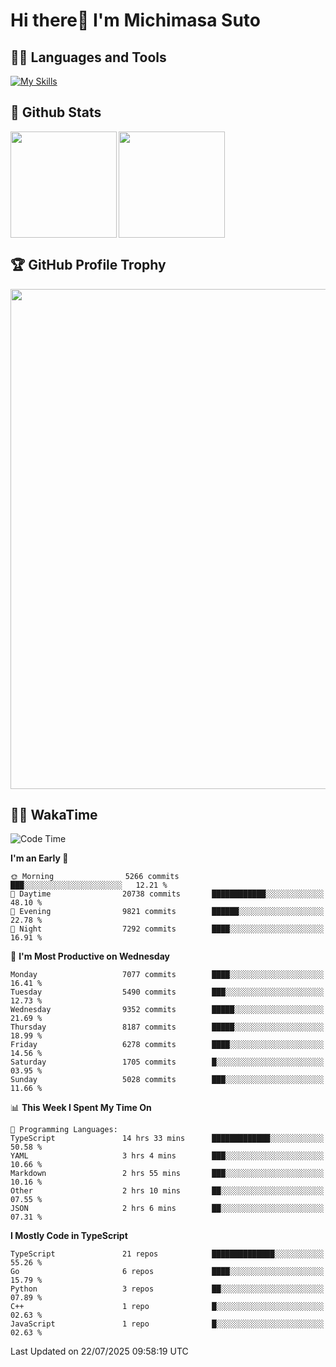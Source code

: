 # Hi there👋 I'm Michimasa Suto

## 🧑‍💻 Languages and Tools
[![My Skills](https://skillicons.dev/icons?i=ts,nextjs,react,go,python,aws,terraform)](https://skillicons.dev)

<!--
**Suto-Michimasa/Suto-Michimasa** is a ✨ _special_ ✨ repository because its `README.md` (this file) appears on your GitHub profile.

Here are some ideas to get you started:

- 🔭 I’m currently working on ...
- 🌱 I’m currently learning ...
- 👯 I’m looking to collaborate on ...
- 🤔 I’m looking for help with ...
- 💬 Ask me about ...
- 📫 How to reach me: ...
- 😄 Pronouns: ...
- ⚡ Fun fact: ...
-->

## 💎 Github Stats

<div>
  <img height="170" align="left" src="https://github-readme-stats-psi-three-31.vercel.app/api?username=Suto-michimasa&count_private=true&show_icons=true&theme=dark" />
  <img height="170" src="https://github-readme-stats-psi-three-31.vercel.app/api/top-langs/?username=Suto-michimasa&langs_count=8&layout=compact&theme=dark" />
</div>

## 🏆 GitHub Profile Trophy

<img width="800" src="https://github-profile-trophy.vercel.app/?username=Suto-michimasa&theme=onedark&no-frame=true"/>


## 🧑‍💻 WakaTime
<!--START_SECTION:waka-->
![Code Time](http://img.shields.io/badge/Code%20Time-1%2C134%20hrs%2058%20mins-blue)

**I'm an Early 🐤** 

```text
🌞 Morning                5266 commits        ███░░░░░░░░░░░░░░░░░░░░░░   12.21 % 
🌆 Daytime                20738 commits       ████████████░░░░░░░░░░░░░   48.10 % 
🌃 Evening                9821 commits        ██████░░░░░░░░░░░░░░░░░░░   22.78 % 
🌙 Night                  7292 commits        ████░░░░░░░░░░░░░░░░░░░░░   16.91 % 
```
📅 **I'm Most Productive on Wednesday** 

```text
Monday                   7077 commits        ████░░░░░░░░░░░░░░░░░░░░░   16.41 % 
Tuesday                  5490 commits        ███░░░░░░░░░░░░░░░░░░░░░░   12.73 % 
Wednesday                9352 commits        █████░░░░░░░░░░░░░░░░░░░░   21.69 % 
Thursday                 8187 commits        █████░░░░░░░░░░░░░░░░░░░░   18.99 % 
Friday                   6278 commits        ████░░░░░░░░░░░░░░░░░░░░░   14.56 % 
Saturday                 1705 commits        █░░░░░░░░░░░░░░░░░░░░░░░░   03.95 % 
Sunday                   5028 commits        ███░░░░░░░░░░░░░░░░░░░░░░   11.66 % 
```


📊 **This Week I Spent My Time On** 

```text
💬 Programming Languages: 
TypeScript               14 hrs 33 mins      █████████████░░░░░░░░░░░░   50.58 % 
YAML                     3 hrs 4 mins        ███░░░░░░░░░░░░░░░░░░░░░░   10.66 % 
Markdown                 2 hrs 55 mins       ███░░░░░░░░░░░░░░░░░░░░░░   10.16 % 
Other                    2 hrs 10 mins       ██░░░░░░░░░░░░░░░░░░░░░░░   07.55 % 
JSON                     2 hrs 6 mins        ██░░░░░░░░░░░░░░░░░░░░░░░   07.31 % 
```

**I Mostly Code in TypeScript** 

```text
TypeScript               21 repos            ██████████████░░░░░░░░░░░   55.26 % 
Go                       6 repos             ████░░░░░░░░░░░░░░░░░░░░░   15.79 % 
Python                   3 repos             ██░░░░░░░░░░░░░░░░░░░░░░░   07.89 % 
C++                      1 repo              █░░░░░░░░░░░░░░░░░░░░░░░░   02.63 % 
JavaScript               1 repo              █░░░░░░░░░░░░░░░░░░░░░░░░   02.63 % 
```




 Last Updated on 22/07/2025 09:58:19 UTC
<!--END_SECTION:waka-->
